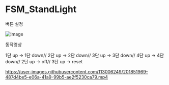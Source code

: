 # FSM_StandLight


버튼 설정

![image](https://user-images.githubusercontent.com/113006249/201827066-834cc5cb-4918-4d34-a08f-96ba15896960.png)



동작영상

1단 up -> 1단 down//  2단 up -> 2단 down//  3단 up -> 3단 down//  4단 up -> 4단 down//  2단 up -> off// 3단 up -> reset 






https://user-images.githubusercontent.com/113006249/201851969-487d4be5-e06a-41a9-99b5-ae2f5230ca79.mp4

